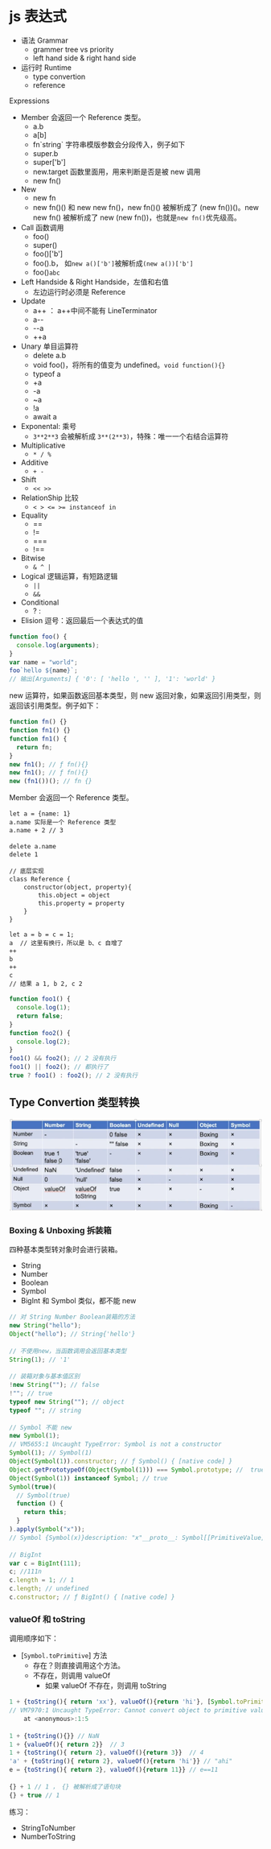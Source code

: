 # js 表达式

- 语法 Grammar
  - grammer tree vs priority
  - left hand side & right hand side
- 运行时 Runtime
  - type convertion
  - reference

Expressions

- Member 会返回一个 Reference 类型。
  - a.b
  - a[b]
  - fn\`string\` 字符串模版参数会分段传入，例子如下
  - super.b
  - super['b']
  - new.target 函数里面用，用来判断是否是被 new 调用
  - new fn()
- New
  - new fn
  - new fn()() 和 new new fn()，new fn()() 被解析成了 (new fn())()。new new fn() 被解析成了 new (new fn())，也就是`new fn()`优先级高。
- Call 函数调用
  - foo()
  - super()
  - foo()['b']
  - foo().b， 如`new a()['b']`被解析成`(new a())['b']`
  - foo()`abc`
- Left Handside & Right Handside，左值和右值
  - 左边运行时必须是 Reference
- Update
  - a++ ： a++中间不能有 LineTerminator
  - a--
  - --a
  - ++a
- Unary 单目运算符
  - delete a.b
  - void foo()，将所有的值变为 undefined。`void function(){}`
  - typeof a
  - +a
  - -a
  - ~a
  - !a
  - await a
- Exponental: 乘号
  - `3**2**3` 会被解析成 `3**(2**3)`，特殊：唯一一个右结合运算符
- Multiplicative
  - `* / %`
- Additive
  - `+ -`
- Shift
  - `<< >>`
- RelationShip 比较
  - `< > <= >= instanceof in`
- Equality
  - ==
  - !=
  - ===
  - !==
- Bitwise
  - `& ^ |`
- Logical 逻辑运算，有短路逻辑
  - `||`
  - `&&`
- Conditional
  - ? :
- Elision 逗号：返回最后一个表达式的值

```js
function foo() {
  console.log(arguments);
}
var name = "world";
foo`hello ${name}`;
// 输出[Arguments] { '0': [ 'hello ', '' ], '1': 'world' }
```

new 运算符，如果函数返回基本类型，则 new 返回对象，如果返回引用类型，则返回该引用类型。例子如下：

```js
function fn() {}
function fn1() {}
function fn1() {
  return fn;
}
new fn1(); // ƒ fn(){}
new fn1(); // ƒ fn(){}
new (fn1())(); // fn {}
```

Member 会返回一个 Reference 类型。

```
let a = {name: 1}
a.name 实际是一个 Reference 类型
a.name + 2 // 3

delete a.name
delete 1

// 底层实现
class Reference {
    constructor(object, property){
        this.object = object
        this.property = property
    }
}
```

```
let a = b = c = 1;
a  // 这里有换行，所以是 b、c 自增了
++
b
++
c
// 结果 a 1, b 2, c 2
```

```js
function foo1() {
  console.log(1);
  return false;
}
function foo2() {
  console.log(2);
}
foo1() && foo2(); // 2 没有执行
foo1() || foo2(); // 都执行了
true ? foo1() : foo2(); // 2 没有执行
```

## Type Convertion 类型转换

![](imgs/2020-11-16-14-39-25.png)

### Boxing & Unboxing 拆装箱

四种基本类型转对象时会进行装箱。

- String
- Number
- Boolean
- Symbol
- BigInt 和 Symbol 类似，都不能 new

```js
// 对 String Number Boolean装箱的方法
new String("hello");
Object("hello"); // String{'hello'}

// 不使用new，当函数调用会返回基本类型
String(1); // '1'

// 装箱对象与基本值区别
!new String(""); // false
!""; // true
typeof new String(""); // object
typeof ""; // string

// Symbol 不能 new
new Symbol(1);
// VM5655:1 Uncaught TypeError: Symbol is not a constructor
Symbol(1); // Symbol(1)
Object(Symbol(1)).constructor; // ƒ Symbol() { [native code] }
Object.getPrototypeOf(Object(Symbol(1))) === Symbol.prototype; //  true
Object(Symbol(1)) instanceof Symbol; // true
Symbol(true)(
  // Symbol(true)
  function () {
    return this;
  }
).apply(Symbol("x"));
// Symbol {Symbol(x)}description: "x"__proto__: Symbol[[PrimitiveValue]]: Symbol(x)

// BigInt
var c = BigInt(111);
c; //111n
c.length = 1; // 1
c.length; // undefined
c.constructor; // ƒ BigInt() { [native code] }
```

### valueOf 和 toString

调用顺序如下：

- [`Symbol.toPrimitive`] 方法
  - 存在？则直接调用这个方法。
  - 不存在，则调用 valueOf
    - 如果 valueOf 不存在，则调用 toString

```js
1 + {toString(){ return 'xx'}, valueOf(){return 'hi'}, [Symbol.toPrimitive](){ return {}}}
// VM7970:1 Uncaught TypeError: Cannot convert object to primitive value
    at <anonymous>:1:5

1 + {toString(){}} // NaN
1 + {valueOf(){ return 2}}  // 3
1 + {toString(){ return 2}, valueOf(){return 3}}  // 4
'a' + {toString(){ return 2}, valueOf(){return 'hi'}} // "ahi"
e = {toString(){ return 2}, valueOf(){return 11}} // e==11

{} + 1 // 1 ， {} 被解析成了语句块
{} + true // 1
```

练习：

- StringToNumber
- NumberToString
